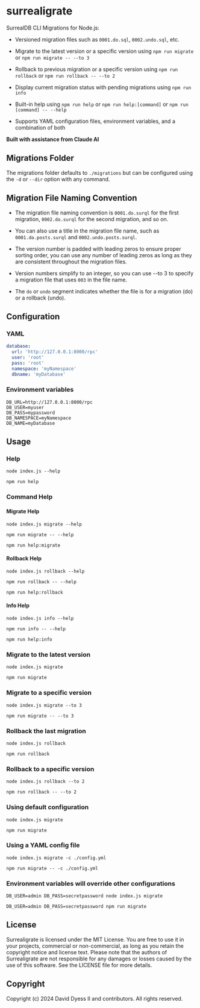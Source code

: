 # surrealigrate

SurrealDB CLI Migrations for Node.js:

- Versioned migration files such as `0001.do.sql`, `0002.undo.sql`, etc.

- Migrate to the latest version or a specific version using `npm run migrate` or `npm run migrate -- --to 3`

- Rollback to previous migration or a specific version using `npm run rollback` or `npm run rollback -- --to 2`

- Display current migration status with pending migrations using `npm run info`

- Built-in help using `npm run help` or `npm run help:[command]` or `npm run [command] -- --help`

- Supports YAML configuration files, environment variables, and a combination of both

**Built with assistance from Claude AI**

## Migrations Folder

The migrations folder defaults to `./migrations` but can be configured using the `-d` or `--dir` option with any command.

## Migration File Naming Convention

- The migration file naming convention is `0001.do.surql` for the first migration, `0002.do.surql` for the second migration, and so on.

- You can also use a title in the migration file name, such as `0001.do.posts.surql` and `0002.undo.posts.surql`.

- The version number is padded with leading zeros to ensure proper sorting order, you can use any number of leading zeros as long as they are consistent throughout the migration files.

- Version numbers simplify to an integer, so you can use --to 3 to specify a migration file that uses `003` in the file name.

- The `do` or `undo` segment indicates whether the file is for a migration (do) or a rollback (undo).

## Configuration

### YAML

```yaml
database:
  url: 'http://127.0.0.1:8000/rpc'
  user: 'root'
  pass: 'root'
  namespace: 'myNamespace'
  dbname: 'myDatabase'
```

### Environment variables

```env
DB_URL=http://127.0.0.1:8000/rpc
DB_USER=myuser
DB_PASS=mypassword
DB_NAMESPACE=myNamespace
DB_NAME=myDatabase
```

## Usage

### Help

```
node index.js --help
```

```
npm run help
```

### Command Help

#### Migrate Help

```
node index.js migrate --help
```

```
npm run migrate -- --help
```

```
npm run help:migrate
```

#### Rollback Help

```
node index.js rollback --help
```

```
npm run rollback -- --help
```

```
npm run help:rollback
```

#### Info Help

```
node index.js info --help
```

```
npm run info -- --help
```

```
npm run help:info
```

### Migrate to the latest version

```
node index.js migrate
```

```
npm run migrate
```

### Migrate to a specific version

```
node index.js migrate --to 3
```

```
npm run migrate -- --to 3
```

### Rollback the last migration

```
node index.js rollback
```

```
npm run rollback
```

### Rollback to a specific version

```
node index.js rollback --to 2
```

```
npm run rollback -- --to 2
```

### Using default configuration

```
node index.js migrate
```

```
npm run migrate
```

### Using a YAML config file

```
node index.js migrate -c ./config.yml
```

```
npm run migrate -- -c ./config.yml
```

### Environment variables will override other configurations

```
DB_USER=admin DB_PASS=secretpassword node index.js migrate
```

```
DB_USER=admin DB_PASS=secretpassword npm run migrate
```

## License

Surrealigrate is licensed under the MIT License. You are free to use it in your projects, commercial or non-commercial, as long as you retain the copyright notice and license text. Please note that the authors of Surrealigrate are not responsible for any damages or losses caused by the use of this software. See the LICENSE file for more details.

## Copyright

Copyright (c) 2024 David Dyess II and contributors. All rights reserved.
